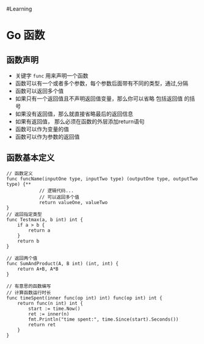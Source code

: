 
#Learning
# **Go 函数**
## 函数声明
* 关键字 `func` 用来声明一个函数
* 函数可以有一个或者多个参数，每个参数后面带有不同的类型，通过,分隔
* 函数可以返回多个值
* 如果只有一个返回值且不声明返回值变量，那么你可以省略 包括返回值 的括号
* 如果没有返回值，那么就直接省略最后的返回信息
* 如果有返回值， 那么必须在函数的外层添加return语句
* 函数可以作为变量的值
* 函数可以作为参数的返回值

## 函数基本定义
```golang
// 函数定义
func funcName(inputOne type, inputTwo type) (outputOne type, outputTwo type) {**
			// 逻辑代码...
			// 可以返回多个值
			return valueOne, valueTwo
}
// 返回指定类型
func Testmax(a, b int) int {
	if a > b {
		return a
	}
	return b
}

// 返回两个值
func SumAndProduct(A, B int) (int, int) {
	return A+B, A*B
}

// 有意思的函数编写
// 计算函数运行时长
func timeSpent(inner func(op int) int) func(op int) int {
	return func(n int) int {
		start := time.Now()
		ret := inner(n)
		fmt.Println("time spent:", time.Since(start).Seconds())
		return ret
	}
}
```